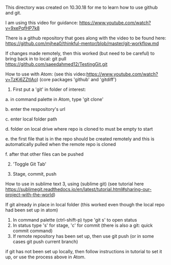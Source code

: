 This directory was created on 10.30.18 for me to learn how to use github and git.

I am using this video for guidance:
https://www.youtube.com/watch?v=9xePqfHP7k8


There is a github repository that goes along with the video to be found here:
https://github.com/mjhea0/thinkful-mentor/blob/master/git-workflow.md

If changes made remotely, then this worked (but need to be careful) to bring back in to local:
git pull https://github.com/saeedahmed12/TestingGit.git


How to use with Atom:
(see this video:https://www.youtube.com/watch?v=TzKi6ZZtIAo)
(core packages 'github' and 'gitdiff')

1. First put a 'git' in folder of interest:

  a. in command palette in Atom, type 'git clone'
  
  b. enter the respository's url
  
  c. enter local folder path
  
  d. folder on local drive where repo is cloned to must be empty to start
  
  e. the first file that is in the repo should be created remotely and this is automatically pulled when the remote repo is cloned
  
  f. after that other files can be pushed

2. 'Toggle Git Tab'

3.  Stage, commit, push


How to use in sublime text 3, using (sublime git)
(see tutorial here   https://sublimegit.readthedocs.io/en/latest/tutorial.html#sharing-our-project-with-the-world)


If git already in place in local folder (this worked even though the local repo had been set up in atom)
1. In command palette (ctrl-shift-p) type 'git s' to open status
2. In status type 's' for stage, 'c' for commit (there is also a git: quick commit command)
3. If remote repository has been set up, then use git push (or in some cases git push current branch)

if git has not been set up locally, then follow instructions in tutorial to set it up, or use the process above in Atom.
